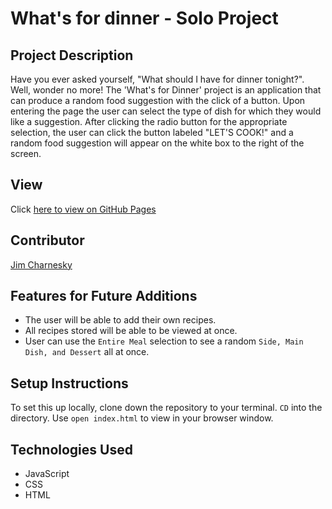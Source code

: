 # What's for dinner - Solo Project

## Project Description
Have you ever asked yourself, "What should I have for dinner tonight?". Well, wonder no more! The 'What's for Dinner' project is an application that can produce a random food suggestion with the click of a button. Upon entering the page the user can select the type of dish for which they would like a suggestion. After clicking the radio button for the appropriate selection, the user can click the button labeled "LET'S COOK!" and a random food suggestion will appear on the white box to the right of the screen.

## View
Click [here to view on GitHub Pages]( https://bigbike96.github.io/whats-for-dinner/)

## Contributor
[Jim Charnesky](https://github.com/BigBike96)

## Features for Future Additions
* The user will be able to add their own recipes.
* All recipes stored will be able to be viewed at once.
* User can use the `Entire Meal` selection to see a random `Side, Main Dish, and Dessert` all at once.

## Setup Instructions
To set this up locally, clone down the repository to your terminal. `CD` into the directory. Use `open index.html` to view in your browser window.

## Technologies Used
* JavaScript
* CSS
* HTML
